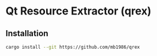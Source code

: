# Qt Resource Extractor (qrex)

## Installation

```sh
cargo install --git https://github.com/mb1986/qrex
```
